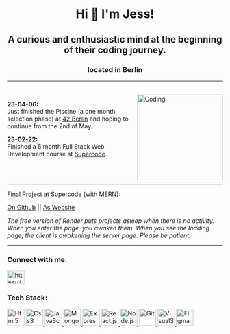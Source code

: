 <h1 align="center">Hi 👋 I'm Jess!</h1>
<h2 align="center">A curious and enthusiastic mind at the beginning of their coding journey.</h2>
<h3 align="center">located in Berlin</h3>

<hr>

<br>
<img align="right" alt="Coding" height="200" src="https://gifdb.com/images/high/cowboy-bebop-edward-balancing-fqfdbpndc783uduo.gif">
<p><b>23-04-06:</b><br> Just finished the Piscine (a one month selection phase) at <a href="https://42berlin.de/" rel="noreferrer">42 Berlin</a> and hoping to continue from the 2nd of May.</p>
<p><b>23-02-22:</b><br> Finished a 5 month Full Stack Web Development course at <a href="https://www.super-code.de/" rel="noreferrer">Supercode</a>.</p>


<br>
<br>
<hr>

<p>Final Project at Supercode (with MERN):</p>
<p><a href=https://github.com/YubiFuu/Finco>On Github</a>   ||   <a href="https://finco-client.onrender.com">As Website</a></p>
<p><i>The free version of Render puts projects asleep when there is no activity. When you enter the page, you awaken them. When you see the loading page, the client is awakening the server page. Please be patient.</i></p>

<hr>

<h3 align="left">Connect with me:</h3>
<p align="left">
<a href="https://www.linkedin.com/in/jessica-b%C3%B6rner-11180b258/" target="_blank"><img align="center" src="https://raw.githubusercontent.com/rahuldkjain/github-profile-readme-generator/master/src/images/icons/Social/linked-in-alt.svg" alt="https://www.linkedin.com/in/jessica-b%C3%B6rner-11180b258/" height="30" width="40" /></a>
</p>

<h3 align="left">Tech Stack:</h3>
<p><a href="https://en.wikipedia.org/wiki/HTML" target="_blank" rel="noopener noreferrer"><img src="https://camo.githubusercontent.com/da7acacadecf91d6dc02efcd2be086bb6d78ddff19a1b7a0ab2755a6fda8b1e9/68747470733a2f2f63646e2e6a7364656c6976722e6e65742f67682f64657669636f6e732f64657669636f6e2f69636f6e732f68746d6c352f68746d6c352d6f726967696e616c2e737667" alt="Html5" width="40" height="40"/></a>
<a href="https://en.wikipedia.org/wiki/CSS" target="_blank" rel="noreferrer"> <img src="https://camo.githubusercontent.com/2e496d4bfc6f753ddca87b521ce95c88219f77800212ffa6d4401ad368c82170/68747470733a2f2f63646e2e6a7364656c6976722e6e65742f67682f64657669636f6e732f64657669636f6e2f69636f6e732f637373332f637373332d6f726967696e616c2e737667" alt="Css3" width="40" height="40"/> </a> 
<a href="https://en.wikipedia.org/wiki/JavaScript" target="_blank" rel="noreferrer"> <img src="https://camo.githubusercontent.com/442c452cb73752bb1914ce03fce2017056d651a2099696b8594ddf5ccc74825e/68747470733a2f2f63646e2e6a7364656c6976722e6e65742f67682f64657669636f6e732f64657669636f6e2f69636f6e732f6a6176617363726970742f6a6176617363726970742d6f726967696e616c2e737667" alt="JavaScript" width="40" height="40"/> </a>
<a href="https://en.wikipedia.org/wiki/MongoDB" target="_blank" rel="noreferrer"> <img src="https://camo.githubusercontent.com/9ebde7ca22ab3f3b4bf92d2743804ab9e581e413a16cdf3626c2092e69967d80/68747470733a2f2f63646e2e6a7364656c6976722e6e65742f67682f64657669636f6e732f64657669636f6e2f69636f6e732f6d6f6e676f64622f6d6f6e676f64622d6f726967696e616c2e737667" alt="MongoDB" width="40" height="40"/> </a>
<a href="https://en.wikipedia.org/wiki/Express.js" target="_blank" rel="noreferrer"> <img src="https://camo.githubusercontent.com/40756575fc2fd74b1883ea0cc5c2a49aa7048ab58286f43a121109d69a9ea160/68747470733a2f2f63646e2e6a7364656c6976722e6e65742f67682f64657669636f6e732f64657669636f6e2f69636f6e732f657870726573732f657870726573732d6f726967696e616c2e737667" alt="Express.js" width="40" height="40"/> </a>
<a href="https://en.wikipedia.org/wiki/React_(software)" target="_blank" rel="noreferrer"> <img src="https://camo.githubusercontent.com/27d0b117da00485c56d69aef0fa310a3f8a07abecc8aa15fa38c8b78526c60ac/68747470733a2f2f63646e2e6a7364656c6976722e6e65742f67682f64657669636f6e732f64657669636f6e2f69636f6e732f72656163742f72656163742d6f726967696e616c2e737667" alt="React.js" width="40" height="40"/> </a>
<a href="https://en.wikipedia.org/wiki/Node.js" target="_blank" rel="noreferrer"> <img src="https://camo.githubusercontent.com/900baefb89e187c8b32cdbb3b440d1502fe8f30a1a335cc5dc5868af0142f8b1/68747470733a2f2f63646e2e6a7364656c6976722e6e65742f67682f64657669636f6e732f64657669636f6e2f69636f6e732f6e6f64656a732f6e6f64656a732d6f726967696e616c2e737667" alt="Node.js" width="40" height="40"/> </a>
<a href="https://en.wikipedia.org/wiki/Git" target="_blank" rel="noreferrer"> <img src="https://camo.githubusercontent.com/dc9e7e657b4cd5ba7d819d1a9ce61434bd0ddbb94287d7476b186bd783b62279/68747470733a2f2f63646e2e6a7364656c6976722e6e65742f67682f64657669636f6e732f64657669636f6e2f69636f6e732f6769742f6769742d6f726967696e616c2e737667" alt="Git" width="40" height="40"/> </a>
<a href="https://en.wikipedia.org/wiki/Visual_Studio_Code" target="_blank" rel="noreferrer"> <img src="https://camo.githubusercontent.com/5fa137d222dde7b69acd22c6572a065ce3656e6ffa1f5e88c1b5c7a935af3cc6/68747470733a2f2f63646e2e6a7364656c6976722e6e65742f67682f64657669636f6e732f64657669636f6e2f69636f6e732f7673636f64652f7673636f64652d6f726967696e616c2e737667" alt="VisualStudioCode" width="40" height="40"/> </a>
<a href="https://en.wikipedia.org/wiki/Figma_(software)" target="_blank" rel="noreferrer"> <img src="https://camo.githubusercontent.com/cdd289ae72f33665800bc6a63936d5afa0454214d520945780894151112a055f/68747470733a2f2f63646e2e6a7364656c6976722e6e65742f67682f64657669636f6e732f64657669636f6e2f69636f6e732f6669676d612f6669676d612d6f726967696e616c2e737667" alt="Figma" width="40" height="40"/> </a>
</p>


